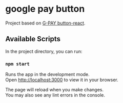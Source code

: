 # google pay button

Project based on [G-PAY button-react](https://github.com/google-pay/google-pay-button/tree/main/src/button-react).

## Available Scripts

In the project directory, you can run:

### `npm start`

Runs the app in the development mode.\
Open [http://localhost:3000](http://localhost:3000) to view it in your browser.

The page will reload when you make changes.\
You may also see any lint errors in the console.